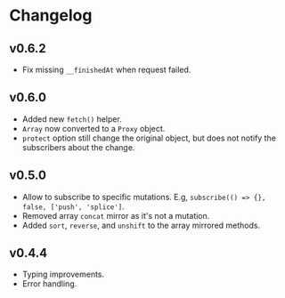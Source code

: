 # Changelog

## v0.6.2

- Fix missing `__finishedAt` when request failed.

## v0.6.0

- Added new `fetch()` helper.
- `Array` now converted to a `Proxy` object.
- `protect` option still change the original object, but does not notify the subscribers about the change.

## v0.5.0

- Allow to subscribe to specific mutations. E.g, `subscribe(() => {}, false, ['push', 'splice']`.
- Removed array `concat` mirror as it's not a mutation.
- Added `sort`, `reverse`, and `unshift` to the array mirrored methods.

## v0.4.4

- Typing improvements.
- Error handling.
